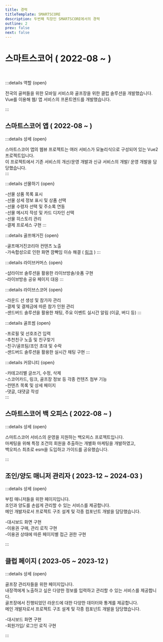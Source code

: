 ```yaml
---
title: 경력
titleTemplate: SMARTSCORE
description: 두번째 직장인 SMARTSCORE에서의 경력
outline: 2
prev: false
next: false
---
```


# 스마트스코어 ( 2022-08 ~ )

<br>

<Badge type='tip' text='Vue2'/>
<Badge type='tip' text='Vue3' />
<Badge type='tip' text='Vuex' />
<Badge type='tip' text='Pinia' />
<Badge type='info' text='Highcharts' />
<Badge type='info' text='Sendbird' />
<Badge type='tip' text='Git' />
<Badge type='info' text='GitLab'/>
<Badge type='info' text='Jira' />
<Badge type='info' text='Zeplin' />

:::details 역할 {open}

전국의 골퍼들을 위한 모바일 서비스와 골프장을 위한 클럽 솔루션을 개발했습니다.<br>
Vue를 이용해 웹/ 앱 서비스의 프론트엔드를 개발했습니다.

:::

## 스마트스코어 앱 <span class="text-sm"> ( 2022-08 ~ ) </span>

<div class="mt-8">
  <Badge type='info' text='Webpack'/>
  <Badge type='tip' text='Vue2'/>
  <Badge type='tip' text='Vuex'/>
  <Badge type='info' text='Sendbird'/>
</div>

:::details 상세 {open}

스마트스코어 앱의 웹뷰 프로젝트는 여러 서비스가 모놀리식으로 구성되어 있는 Vue2 프로젝트입니다.<br>
이 프로젝트에서 기존 서비스의 개선/운영 개발과 신규 서비스의 개발/ 운영 개발을 담당했습니다.<br>
:::

:::details 선물하기 {open}

-선물 상품 목록 표시<br>-선물 상세 정보 표시 및 상품 선택 <br> -선물 수령자 선택 및 주소록 연동<br> -선물 메시지 작성 및 카드 디자인 선택<br> -선물 히스토리 관리<br> -결제 프로세스 구현
:::

:::details 골프매거진 {open}

-골프매거진코리아 컨텐츠 노출<br> -가속합성으로 인한 화면 깜빡임 이슈 해결 ( [링크](http://localhost:5173/posts/hardware-acceleration/) )
:::

:::details 라이브커머스 {open}

-샵라이브 솔루션을 활용한 라이브방솔/숏폼 구현<br> -라이브방송 공유 페이지 대응
:::

:::details 라이브스코어 {open}

-라운드 선 생성 및 참가자 관리<br> -결제 및 결제금에 따른 참가 인원 관리<br> -샌드버드 솔루션을 활용한 채팅, 주요 이벤트 실시간 알림 (이글, 버디 등)
:::

:::details 골프썸 {open}

-프로필 및 선호조건 입력<br> -추천친구 노출 및 친구찾기<br> -친구/골프팀/조인 초대 및 수락<br> -샌드버드 솔루션을 활용한 실시간 채팅 구현
:::

:::details 커뮤니티 {open}

-카테고리별 글쓰기, 수정, 삭제<br> -스코어카드, 링크, 골프장 정보 등 각종 컨텐츠 첨부 기능<br> -컨텐츠 목록 및 상세 페이지 <br> -댓글, 대댓글 작성<br>
:::

## 스마트스코어 백 오피스 <span class="text-sm"> ( 2022-08 ~ ) </span>

<div class="mt-8">
  <Badge type='info' text='php'/>
  <Badge type='tip' text='Vue2'/>
  <Badge type='tip' text='Vue3'/>
</div>

:::details 상세 {open}

스마트스코어 서비스의 운영을 지원하는 백오피스 프로젝트입니다.<br>
마케팅을 위해 특정 조건의 회원을 추출하는 개별화 마케팅을 개발하였고, <br>
백오피스 최초로 esm을 도입하고 가이드를 공유했습니다.<br>

:::

## 조인/양도 매니저 관리자 <span class="text-sm"> ( 2023-12 ~ 2024-03 ) </span>

<div class="mt-8">
  <Badge type='info' text='Vite'/>
  <Badge type='tip' text='Vue3'/>
  <Badge type='tip' text='Pinia'/>
  <Badge type='info' text='VueUse'/>
  <Badge type='info' text='Highcharts'/>
</div>

:::details 상세 {open}

부킹 매니저들을 위한 페이지입니다. <br>
조인과 양도를 손쉽게 관리할 수 있는 서비스를 제공합니다. <br>
메인 개발자로서 프로젝트 구조 설계 및 각종 컴포넌트 개발을 담당했습니다.<br>

-대시보드 화면 구현<br> -이용권 구매, 관리 로직 구현<br> -이용권 상태에 따른 페이지별 접근 권한 구현<br>

<!-- 초기 개발 환경 구축 ( Vite / Pinia, Router )<br>
차트 구현 ( Highcharts )<br>
-->

:::

## 클럽 페이지 <span class="text-sm"> ( 2023-05 ~ 2023-12 ) </span>

<div class="mt-8">
  <Badge type='info' text='Vite'/>
  <Badge type='tip' text='Vue3'/>
  <Badge type='tip' text='Pinia'/>
  <Badge type='info' text='VueUse'/>
  <Badge type='info' text='Highcharts'/>
</div>

:::details 상세 {open}

골프장 관리자들을 위한 페이지입니다. <br>
내장객에게 노출하고 싶은 다양한 정보를 입력하고 관리할 수 있는 서비스를 제공합니다. <br>
골프장에서 진행되었던 라운드에 대한 다양한 데이터와 통계를 제공합니다.<br>
메인 개발자로서 프로젝트 구조 설계 및 각종 컴포넌트 개발을 담당했습니다.

-대시보드 화면 구현<br> -회원가입/ 로그인 로직 구현<br>

<!-- 프로젝트 구조 설계 및 각종 컴포넌트 구현 -->
<!--
초기 개발 환경 구축 ( Vite / Pinia, Router )<br>
AccountLayout, DashboardLayout 구현<br>
회원가입/ 로그인 로직 구현<br>
핀 포지션 위치 조회, 수정 화면 구현 ( Canvas + Composable )<br>
차트 구현 ( Highcharts ) -->

:::
